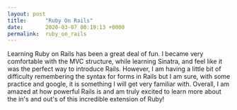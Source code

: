 ```yaml
---
layout: post
title:      "Ruby On Rails"
date:       2020-03-07 00:19:13 +0000
permalink:  ruby_on_rails
---
```



Learning Ruby on Rails has been a great deal of fun. I became very comfortable with the MVC structure, while learning Sinatra, and feel like it was the perfect way to introduce Rails. However, I am having a little bit of difficulty remembering the syntax for forms in Rails but I am sure, with some practice and google, it is something I will get very familiar with. Overall, I am amazed at how powerful Rails is and am truly excited to learn more about the in's and out's of this incredible extension of Ruby!
